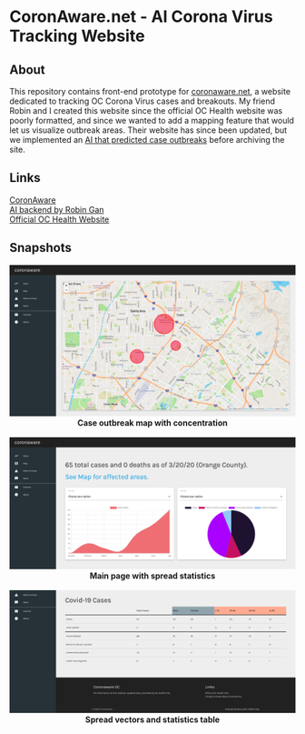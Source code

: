 # CoronAware.net - AI Corona Virus Tracking Website

## About
This repository contains front-end prototype for [coronaware.net](http://coronaware.net), a website dedicated to tracking OC Corona Virus cases and breakouts.  My friend Robin and I created this website since the official OC Health website was poorly formatted, and since we wanted to add a mapping feature that would let us visualize outbreak areas.  Their website has since been updated, but we implemented an [AI that predicted case outbreaks](https://github.com/robingan7/coronaware.net)  before archiving the site.

## Links
[CoronAware](http://coronaware.net)  
[AI backend by Robin Gan](https://github.com/robingan7/coronaware.net)  
[Official OC Health Website](https://occovid19.ochealthinfo.com/coronavirus-in-oc)

## Snapshots
<p align="center">
  <img alt="CoronAware.net Corona Virus case outbreak map by Alex Lynd" src="/img/map.png">
  <br>
  <b>Case outbreak map with concentration</b>
  <br>
  <br>
  <img alt="CoronAware.net Corona Virus statistics charts" src="/img/charts.png">
  <br>
  <b>Main page with spread statistics</b>
  <br>
  <br>
  <img alt="CoronAware.net Corona Virus statistics table" src="/img/table.png">
  <br>
  <b>Spread vectors and statistics table</b>
  <br>
  <br>
</p>

